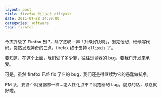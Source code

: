 ```yaml
---
layout: post
title: firefox 终于支持 ellipsis
date: 2011-09-28 14:09:00
categories: software
tags: firefox
---
```


今天升级了 Firefox 到 7，除了感叹一声「升级好快啊」，别无他想，继续写代码。突然发现神奇的三点，firefox 终于支持 `ellipsis` 了。

要知道，在这个上面，我们受了多少罪，往往浏览器的 bug，要我们开发来承受。

可是，虽然 firefox 已经 fix 了它的 bug，我们还是得继续为它的愚蠢做抗争。

PM 说，要各个浏览器都一样...能人性化点不？浏览器的 bug，能忍的话，忍忍就好啦。